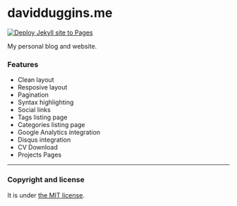 # davidduggins.me

[![Deploy Jekyll site to Pages](https://github.com/weatheredwatcher/weatheredwatcher.github.io/actions/workflows/jekyll.yml/badge.svg)](https://github.com/weatheredwatcher/weatheredwatcher.github.io/actions/workflows/jekyll.yml)

My personal blog and website.


### Features

* Clean layout
* Resposive layout
* Pagination
* Syntax highlighting
* Social links
* Tags listing page
* Categories listing page
* Google Analytics integration
* Disqus integration
* CV Download
* Projects Pages


---

### Copyright and license

It is under [the MIT license](/LICENSE).
